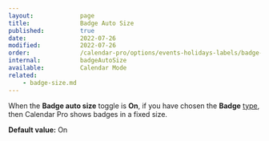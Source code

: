 ```yaml
---
layout:             page
title:              Badge Auto Size
published:          true
date:               2022-07-26
modified:           2022-07-26
order:              /calendar-pro/options/events-holidays-labels/badge-auto-size
internal:           badgeAutoSize
available:          Calendar Mode
related:
    - badge-size.md
---
```

When the **Badge auto size** toggle is **On**, if you have chosen the **Badge** [type](./type.md), then Calendar Pro shows badges in a fixed size.

**Default value:** On

